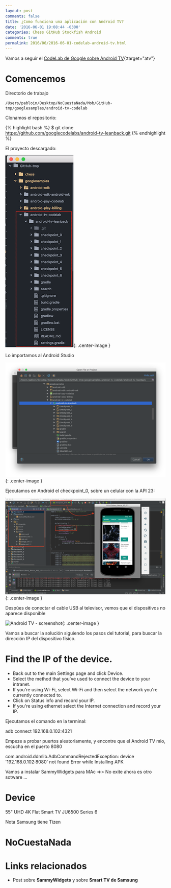 ```yaml
---
layout: post
comments: false
title: ¿Como funciona una aplicación con Android TV?
date: '2016-06-01 19:08:44 -0300'
categories: Chess GitHub Stockfish Android
comments: true
permalink: 2016/06/2016-06-01-codelab-android-tv.html
---
```


Vamos a seguir el [CodeLab de Google sobre Android TV][codelab-android-tv]{:target="atv"}

# Comencemos

Directorio de trabajo

```
/Users/pabloin/Desktop/NoCuestaNada/Mob/GitHub-tmp/googlesamples/android-tv-codelab
```

Clonamos el repositorio:

{% highlight bash %}
$ git clone https://github.com/googlecodelabs/android-tv-leanback.git
{% endhighlight %}

El proyecto descargado:

![Android TV - screenshot](/assets/images/mes06/post_015_android_tv_001.png){: .center-image }

Lo importamos al Android Studio

![Android TV - screenshot](/assets/images/mes06/post_015_android_tv_002.png){: .center-image }

Ejecutamos en Android el checkpoint_0, sobre un celular con la API 23:

![Android TV - screenshot](/assets/images/mes06/post_015_android_tv_003.png){: .center-image }


Despúes de conectar el cable USB al televisor, vemos que el dispositivos no aparece disponible

![Android TV - screenshot](/assets/images/mes06/post_015_android_tv_004.png){: .center-image }

Vamos a buscar la solución siguiendo los pasos del tutorial, para buscar la dirección IP del dispositivo físico.

# Find the IP of the device.

- Back out to the main Settings page and click Device.
- Select the method that you've used to connect the device to your intranet.
- If you're using Wi-Fi, select Wi-Fi and then select the network you're currently connected to.
- Click on Status info and record your IP.
- If you're using ethernet select the Internet connection and record your IP.


Ejecutamos el comando en la terminal:

adb connect 192.168.0.102:4321

Empeze a probar puertos aleatoriamente, y encontre que el Android TV mio, escucha en el puerto 8080


com.android.ddmlib.AdbCommandRejectedException: device '192.168.0.102:8080' not found
Error while Installing APK



Vamos a instalar SammyWidgets para MAc
=>> No exite ahora es otro sotware ...

# Device

55" UHD 4K Flat Smart TV JU6500 Series 6

Nota Samsung tiene Tizen


# NoCuestaNada



# Links relacionados

- Post sobre **SammyWidgets** y sobre **Smart TV de Samsung**

[codelab-android-tv]:   https://codelabs.developers.google.com/codelabs/androidtv-adding-leanback/index.html?index=..%2F..%2Findex#0

[android-tv-link1]:  http://www.mundonas.com/2014/01/instalar-apps-no-oficiales-en-smart-tv.html
